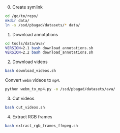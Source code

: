 0. Create symlink 
```bash
cd /go/to/repo/
mkdir data/
ln -s /ssd/pbagad/datasets/* data/
```

1. Download annotations
```bash
cd tools/data/ava/
VERSION=2.1 bash download_annotations.sh
VERSION=2.2 bash download_annotations.sh
```

2. Download videos
```bash
bash download_videos.sh
```
Convert `webm` videos to `mp4`.
```bash
python webm_to_mp4.py -o /ssd/pbagad/datasets/ava/
```

3. Cut videos
```bash
bash cut_videos.sh
```

4. Extract RGB frames
```bash
bash extract_rgb_frames_ffmpeg.sh
```